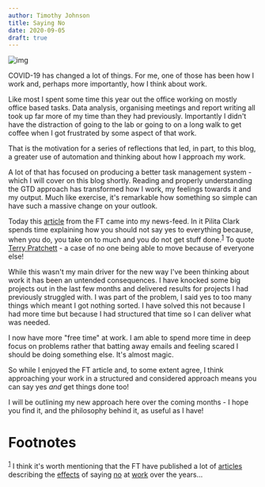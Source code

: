 ```yaml
---
author: Timothy Johnson
title: Saying No
date: 2020-09-05
draft: true
---
```


![img](/img/no.jpg "No ... or Yes?")


COVID-19 has changed a lot of things. For me, one of those has been how I work and, perhaps more importantly, how I think about work. 

Like most I spent some time this year out the office working on mostly office based tasks. Data analysis, organising meetings and report writing all took up far more of my time than they had previously. Importantly I didn't have the distraction of going to the lab or going to on a long walk to get coffee when I got frustrated by some aspect of that work.

That is the motivation for a series of reflections that led, in part, to this blog, a greater use of automation and thinking about how I approach my work.

A lot of that has focused on producing a better task management system - which I will cover on this blog shortly. Reading and properly understanding the GTD approach has transformed how I work, my feelings towards it and my output. Much like exercise, it's remarkable how something so simple can have such a massive change on your outlook. 

Today this [article](https://www.ft.com/content/0536b483-3b71-47fa-8d33-482361d2831d) from the FT came into my news-feed. In it Pilita Clark spends time explaining how you should not say yes to everything because, when you do, you take on to much and you do not get stuff done.<sup><a id="fnr.1" class="footref" href="#fn.1">1</a></sup>  To quote [Terry Pratchett](http://www.chrisjoneswriting.com/terry-pratchett-quotes/waiting-terry-pratchett-quote) - a case of no one being able to move because of everyone else! 

While this wasn't my main driver for the new way I've been thinking about work it has been an untended consequences. I have knocked some big projects out in the last few months and delivered results for projects I had previously struggled with. I was part of the problem, I said yes to too many things which meant I got nothing sorted. I have solved this not because I had more time but because I had structured that time so I can deliver what was needed.

I now have more "free time" at work. I am able to spend more time in deep focus on problems rather that batting away emails and feeling scared I should be doing something else. It's almost magic. 

So while I enjoyed the FT article and, to some extent agree, I think approaching your work in a structured and considered approach means you can say yes *and* get things done too!

I will be outlining my new approach here over the coming months - I hope you find it, and the philosophy behind it, as useful as I have! 


# Footnotes

<sup><a id="fn.1" href="#fnr.1">1</a></sup> I think it's worth mentioning that the FT have published a lot of [articles](https://www.ft.com/content/d74aa53e-9482-11e1-bb0d-00144feab49a) describing the [effects](https://www.ft.com/content/2c704d9c-f884-11e6-bd4e-68d53499ed71) of saying [no](https://www.ft.com/content/0a7977ac-4cf5-11e7-919a-1e14ce4af89b) at [work](https://www.ft.com/content/e73d2044-4770-11ea-aee2-9ddbdc86190d) over the years&#x2026;

